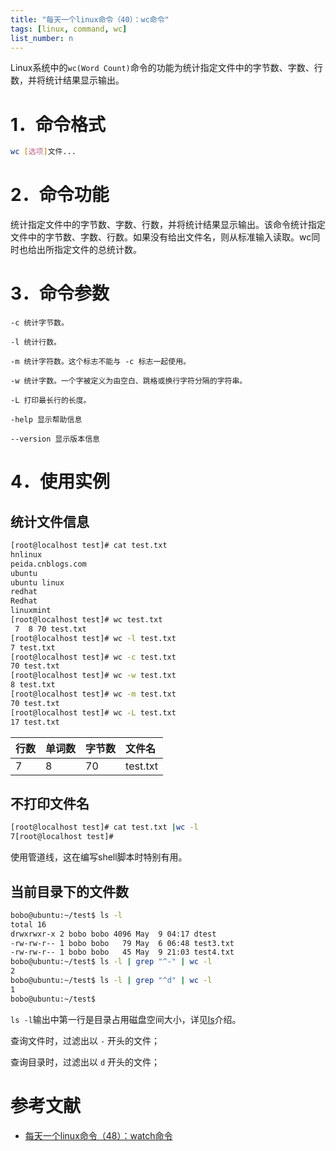 ```yaml
---
title: "每天一个linux命令（40）：wc命令"
tags: [linux, command, wc]
list_number: n
---
```


Linux系统中的`wc(Word Count)`命令的功能为统计指定文件中的字节数、字数、行数，并将统计结果显示输出。

# 1．命令格式

```sh
wc [选项]文件...
```

# 2．命令功能

统计指定文件中的字节数、字数、行数，并将统计结果显示输出。该命令统计指定文件中的字节数、字数、行数。如果没有给出文件名，则从标准输入读取。wc同时也给出所指定文件的总统计数。

# 3．命令参数
```
-c 统计字节数。

-l 统计行数。

-m 统计字符数。这个标志不能与 -c 标志一起使用。

-w 统计字数。一个字被定义为由空白、跳格或换行字符分隔的字符串。

-L 打印最长行的长度。

-help 显示帮助信息

--version 显示版本信息
```
# 4．使用实例

## 统计文件信息

```sh
[root@localhost test]# cat test.txt 
hnlinux
peida.cnblogs.com
ubuntu
ubuntu linux
redhat
Redhat
linuxmint
[root@localhost test]# wc test.txt
 7  8 70 test.txt
[root@localhost test]# wc -l test.txt 
7 test.txt
[root@localhost test]# wc -c test.txt 
70 test.txt
[root@localhost test]# wc -w test.txt 
8 test.txt
[root@localhost test]# wc -m test.txt 
70 test.txt
[root@localhost test]# wc -L test.txt 
17 test.txt
```

|行数 |单词数 |字节数 |文件名|
|:--|:--|:--|:--|
|7     |8    | 70  |   test.txt|


## 不打印文件名

```sh
[root@localhost test]# cat test.txt |wc -l
7[root@localhost test]#
```

使用管道线，这在编写shell脚本时特别有用。

## 当前目录下的文件数

```sh
bobo@ubuntu:~/test$ ls -l
total 16
drwxrwxr-x 2 bobo bobo 4096 May  9 04:17 dtest
-rw-rw-r-- 1 bobo bobo   79 May  6 06:48 test3.txt
-rw-rw-r-- 1 bobo bobo   45 May  9 21:03 test4.txt
bobo@ubuntu:~/test$ ls -l | grep "^-" | wc -l
2
bobo@ubuntu:~/test$ ls -l | grep "^d" | wc -l
1
bobo@ubuntu:~/test$
```

`ls -l`输出中第一行是目录占用磁盘空间大小，详见[ls](https://aimuke.github.io/linux/2019/05/10/ls/)介绍。

查询文件时，过滤出以 `-` 开头的文件；

查询目录时，过滤出以 `d` 开头的文件；

# 参考文献

- [每天一个linux命令（48）：watch命令](http://www.cnblogs.com/peida/archive/2012/12/31/2840241.html)
